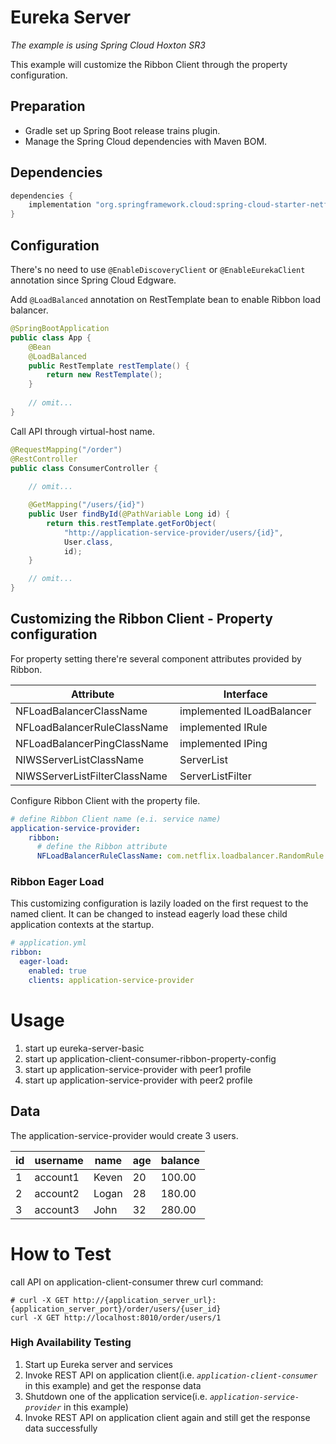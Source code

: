 # Eureka Server
_The example is using Spring Cloud Hoxton SR3_

This example will customize the Ribbon Client through the property configuration.

## Preparation
- Gradle set up Spring Boot release trains plugin.
- Manage the Spring Cloud dependencies with Maven BOM.

## Dependencies
```groovy
dependencies {
    implementation "org.springframework.cloud:spring-cloud-starter-netflix-eureka-client"
}
```
## Configuration
There's no need to use `@EnableDiscoveryClient` or `@EnableEurekaClient` annotation since Spring Cloud Edgware.

Add `@LoadBalanced` annotation on RestTemplate bean to enable Ribbon load balancer.
```java
@SpringBootApplication
public class App {
    @Bean
    @LoadBalanced
    public RestTemplate restTemplate() {
        return new RestTemplate();
    }
    
    // omit...
}
```

Call API through virtual-host name.
```java
@RequestMapping("/order")
@RestController
public class ConsumerController {
    
    // omit...

    @GetMapping("/users/{id}")
    public User findById(@PathVariable Long id) {
        return this.restTemplate.getForObject(
            "http://application-service-provider/users/{id}",
            User.class, 
            id);
    }

    // omit...
}
```

## Customizing the Ribbon Client - Property configuration
For property setting there're several component attributes provided by Ribbon.

| Attribute | Interface |
|-----|-----|
| NFLoadBalancerClassName | implemented ILoadBalancer |
| NFLoadBalancerRuleClassName | implemented IRule |
| NFLoadBalancerPingClassName | implemented IPing |
| NIWSServerListClassName | ServerList |
| NIWSServerListFilterClassName | ServerListFilter |

Configure Ribbon Client with the property file.
```yaml
# define Ribbon Client name (e.i. service name)
application-service-provider:
    ribbon:
      # define the Ribbon attribute 
      NFLoadBalancerRuleClassName: com.netflix.loadbalancer.RandomRule
```

### Ribbon Eager Load
This customizing configuration is lazily loaded on the first request to the named client. It can be changed to instead eagerly load these child application contexts at the startup.
```yaml
# application.yml
ribbon:
  eager-load:
    enabled: true
    clients: application-service-provider
```

# Usage
1. start up eureka-server-basic
2. start up application-client-consumer-ribbon-property-config
3. start up application-service-provider with peer1 profile
4. start up application-service-provider with peer2 profile

## Data
The application-service-provider would create 3 users.

| id | username | name | age | balance |
|---|---|---|---|---|
| 1 | account1 | Keven | 20 | 100.00 |
| 2 | account2 | Logan | 28 | 180.00 |
| 3 | account3 | John | 32 | 280.00 |

# How to Test
call API on application-client-consumer threw curl command:
```shell script
# curl -X GET http://{application_server_url}:{application_server_port}/order/users/{user_id}
curl -X GET http://localhost:8010/order/users/1
```

### High Availability Testing
1. Start up Eureka server and services
2. Invoke REST API on application client(i.e. _`application-client-consumer`_ in this example) and get the response data
3. Shutdown one of the application service(i.e. _`application-service-provider`_ in this example)
4. Invoke REST API on application client again and still get the response data successfully